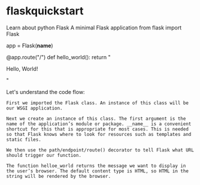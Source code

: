 # flaskquickstart
Learn about python Flask
A minimal Flask application
from flask import Flask

app = Flask(__name__)

@app.route("/")
def hello_world():
    return "<p>Hello, World!</p>"

Let's understand the code flow:

    First we imported the Flask class. An instance of this class will be our WSGI application.

    Next we create an instance of this class. The first argument is the name of the application’s module or package. __name__ is a convenient shortcut for this that is appropriate for most cases. This is needed so that Flask knows where to look for resources such as templates and static files.

    We then use the path/endpoint/route() decorator to tell Flask what URL should trigger our function.

    The function helloe_world returns the message we want to display in the user’s browser. The default content type is HTML, so HTML in the string will be rendered by the browser.
